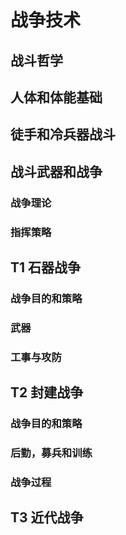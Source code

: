# 战争技术

## 战斗哲学

## 人体和体能基础

## 徒手和冷兵器战斗

## 战斗武器和战争

### 战争理论

### 指挥策略

## T1 石器战争

### 战争目的和策略

### 武器

### 工事与攻防

## T2 封建战争

### 战争目的和策略

### 后勤，募兵和训练

### 战争过程

### 

## T3 近代战争
